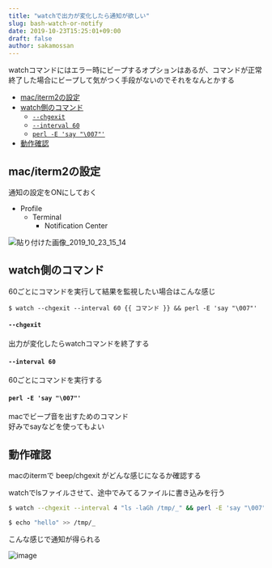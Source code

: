 ```yaml
---
title: "watchで出力が変化したら通知が欲しい"
slug: bash-watch-or-notify
date: 2019-10-23T15:25:01+09:00
draft: false
author: sakamossan
---
```


watchコマンドにはエラー時にビープするオプションはあるが、コマンドが正常終了した場合にビープして気がつく手段がないのでそれをなんとかする

- [mac/iterm2の設定](#maciterm2の設定)
- [watch側のコマンド](#watch側のコマンド)
    - [`--chgexit`](#--chgexit)
    - [`--interval 60`](#--interval-60)
    - [`perl -E 'say "\007"'`](#perl--e-say-\007)
- [動作確認](#動作確認)


## mac/iterm2の設定

通知の設定をONにしておく

- Profile 
  - Terminal 
    - Notification Center

![貼り付けた画像_2019_10_23_15_14](https://user-images.githubusercontent.com/5309672/67363240-e4e3f900-f5a7-11e9-8823-11bbccb3d3d9.png)


## watch側のコマンド

60ごとにコマンドを実行して結果を監視したい場合はこんな感じ

```
$ watch --chgexit --interval 60 {{ コマンド }} && perl -E 'say "\007"'
```

#### `--chgexit`

出力が変化したらwatchコマンドを終了する


#### `--interval 60`

60ごとにコマンドを実行する


#### `perl -E 'say "\007"'`

macでビープ音を出すためのコマンド  
好みでsayなどを使ってもよい


## 動作確認

macのitermで beep/chgexit がどんな感じになるか確認する

watchでlsファイルさせて、途中でみてるファイルに書き込みを行う

```bash
$ watch --chgexit --interval 4 "ls -laGh /tmp/_" && perl -E 'say "\007"'
```

```bash
$ echo "hello" >> /tmp/_
```

こんな感じで通知が得られる

![image](https://user-images.githubusercontent.com/5309672/67362812-e3fe9780-f5a6-11e9-8de8-3dca447cd663.png)
